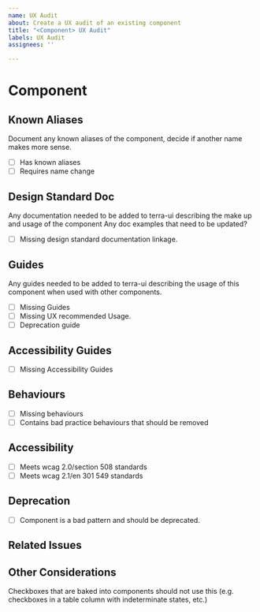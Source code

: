 ```yaml
---
name: UX Audit
about: Create a UX audit of an existing component
title: "<Component> UX Audit"
labels: UX Audit
assignees: ''

---
```


# Component

##  Known Aliases
Document any known aliases of the component, decide if another name makes more sense.
- [ ] Has known aliases
- [ ] Requires name change

## Design Standard Doc
Any documentation needed to be added to terra-ui describing the make up and usage of the component
Any doc examples that need to be updated?
- [ ] Missing design standard documentation linkage.

## Guides
Any guides needed to be added to terra-ui describing the usage of this component when used with other components.
- [ ] Missing Guides
- [ ] Missing UX recommended Usage.
- [ ] Deprecation guide

## Accessibility Guides
- [ ] Missing Accessibility Guides

## Behaviours
- [ ] Missing behaviours
- [ ] Contains bad practice behaviours that should be removed

## Accessibility
- [ ] Meets wcag 2.0/section 508 standards
- [ ] Meets wcag 2.1/en 301 549 standards

## Deprecation
- [ ] Component is a bad pattern and should be deprecated.

## Related Issues

## Other Considerations
Checkboxes that are baked into components should not use this (e.g. checkboxes in a table column with indeterminate states, etc.)
